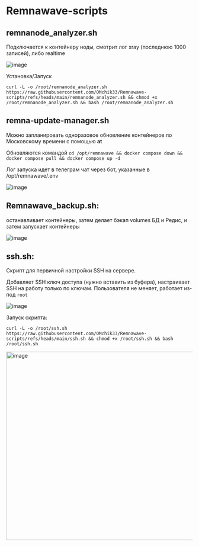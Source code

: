 # Remnawave-scripts


## remnanode_analyzer.sh

Подключается к контейнеру ноды, смотрит лог xray (последнюю 1000 записей), либо realtime

![image](https://github.com/user-attachments/assets/44b3e7c1-a577-4ead-a1c1-c169a7f4b12a)

Установка/Запуск

```
curl -L -o /root/remnanode_analyzer.sh https://raw.githubusercontent.com/OMchik33/Remnawave-scripts/refs/heads/main/remnanode_analyzer.sh && chmod +x /root/remnanode_analyzer.sh && bash /root/remnanode_analyzer.sh
```

## remna-update-manager.sh

Можно запланировать одноразовое обновление контейнеров по Московскому времени c помощью **at**

Обновляются командой `cd /opt/remnawave && docker compose down && docker compose pull && docker compose up -d`

Лог запуска идет в телеграм чат через бот, указанные в /opt/remnawave/.env

![image](https://github.com/user-attachments/assets/0c33c20f-a120-456b-bdea-d7039c30e0be)


## Remnawave_backup.sh:

останавливает контейнеры, затем делает бэкап volumes БД и Редис, и затем запускает контейнеры

![image](https://github.com/user-attachments/assets/8f0c7183-56ab-4337-afad-0a785f1daae7)


## ssh.sh:

Скрипт для первичной настройки SSH на сервере.

Добавляет SSH ключ доступа (нужно вставить из буфера), настраивает SSH на работу только по ключам. Пользователя не меняет, работает из-под `root`

![image](https://github.com/user-attachments/assets/47ea81de-9c52-4021-b988-c6b83a2fca56)


Запуск скрипта:

```
curl -L -o /root/ssh.sh https://raw.githubusercontent.com/OMchik33/Remnawave-scripts/refs/heads/main/ssh.sh && chmod +x /root/ssh.sh && bash /root/ssh.sh
```
<img width="660" height="509" alt="image" src="https://github.com/user-attachments/assets/81f83fae-3d5c-4178-b5a8-490e5b685306" />
